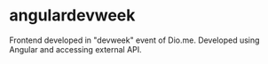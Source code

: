 # angulardevweek
Frontend developed in "devweek" event of Dio.me. Developed using Angular and accessing external API.
